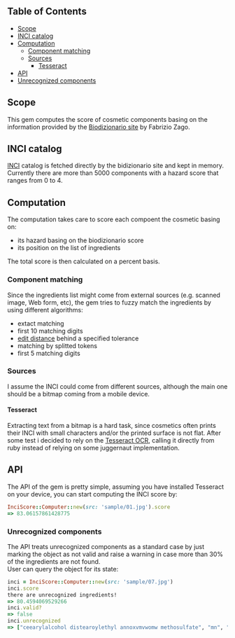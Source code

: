## Table of Contents

* [Scope](#scope)
* [INCI catalog](#inci-catalog)
* [Computation](#computation)
  * [Component matching](#component-matching)
  * [Sources](#sources)
    * [Tesseract](#tessract)
* [API](#api)
 * [Unrecognized components](#unrecognized-components)

## Scope
This gem computes the score of cosmetic components basing on the information provided by the [Biodizionario site](http://www.biodizionario.it/) by Fabrizio Zago.

## INCI catalog
[INCI](https://en.wikipedia.org/wiki/International_Nomenclature_of_Cosmetic_Ingredients) catalog is fetched directly by the bidizionario site and kept in memory.  
Currently there are more than 5000 components with a hazard score that ranges from 0 to 4.

## Computation
The computation takes care to score each compoent the cosmetic basing on:
* its hazard basing on the biodizionario score
* its position on the list of ingredients

The total score is then calculated on a percent basis.

### Component matching
Since the ingredients list might come from external sources (e.g. scanned image, Web form, etc), the gem tries to fuzzy match the ingredients by using different algorithms:
* extact matching
* first 10 matching digits 
* [edit distance](https://en.wikipedia.org/wiki/Levenshtein_distance) behind a specified tolerance
* matching by splitted tokens
* first 5 matching digits

### Sources
I assume the INCI could come from different sources, although the main one should be a bitmap coming from a mobile device.  

#### Tesseract
Extracting text from a bitmap is a hard task, since cosmetics often prints their INCI with small characters and/or the printed surface is not flat. 
After some test i decided to rely on the [Tesseract
OCR](https://github.com/tesseract-ocr/tesseract), calling it directly from ruby instead of relying on some juggernaut implementation.

## API
The API of the gem is pretty simple, assuming you have installed Tesseract on your device, you can start computing the INCI score by:

```ruby
InciScore::Computer::new(src: 'sample/01.jpg').score
=> 83.06157861428775
```

### Unrecognized components
The API treats unrecognized components as a standard case by just marking the object as not valid and raise a warning in case more than 30% of the ingredients are not found.  
User can query the object for its state:

```ruby
inci = InciScore::Computer::new(src: 'sample/07.jpg')
inci.score
there are unrecognized ingredients!
=> 80.4594069529266
inci.valid?
=> false
inci.unrecognized
=> ["ceearylalcohol distearoylethyl annoxvmvwomw methosulfate", "mn", "pighlapunicifouai aceholafruitextract", "f benzoicacid", "wmnome j hcmnmcgmciirusmedicalimonum", "peel extract lemon peel extract", "j prunusarmeniacakerneloil apricot xmaommanmmamm", "oil suybean oil", "fll 04391213"]
```
